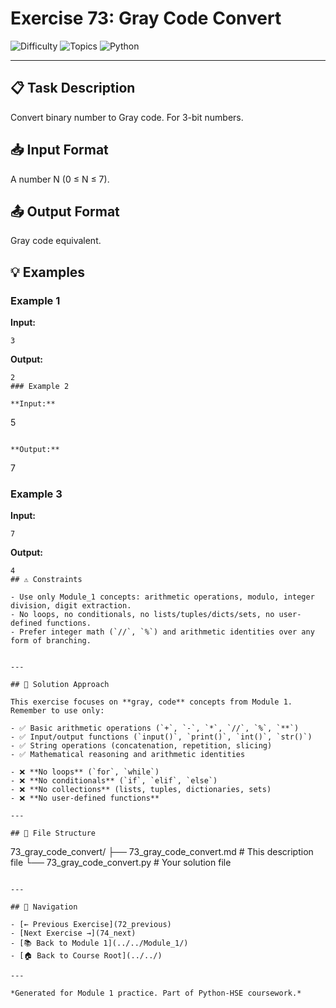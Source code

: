 # Exercise 73: Gray Code Convert

![Difficulty](https://img.shields.io/badge/Difficulty-Module%201-green)
![Topics](https://img.shields.io/badge/Topics-gray%2C%20code-blue)
![Python](https://img.shields.io/badge/Python-Module%201%20Concepts-yellow)

---

## 📋 Task Description

Convert binary number to Gray code. For 3-bit numbers.
## 📥 Input Format

A number N (0 ≤ N ≤ 7).
## 📤 Output Format

Gray code equivalent.
## 💡 Examples

### Example 1

**Input:**
```
3
```

**Output:**
```
2
### Example 2

**Input:**
```
5
```

**Output:**
```
7
### Example 3

**Input:**
```
7
```

**Output:**
```
4
## ⚠️ Constraints

- Use only Module_1 concepts: arithmetic operations, modulo, integer division, digit extraction.
- No loops, no conditionals, no lists/tuples/dicts/sets, no user-defined functions.
- Prefer integer math (`//`, `%`) and arithmetic identities over any form of branching.


---

## 🎯 Solution Approach

This exercise focuses on **gray, code** concepts from Module 1. Remember to use only:

- ✅ Basic arithmetic operations (`+`, `-`, `*`, `//`, `%`, `**`)
- ✅ Input/output functions (`input()`, `print()`, `int()`, `str()`)
- ✅ String operations (concatenation, repetition, slicing)
- ✅ Mathematical reasoning and arithmetic identities

- ❌ **No loops** (`for`, `while`)
- ❌ **No conditionals** (`if`, `elif`, `else`)
- ❌ **No collections** (lists, tuples, dictionaries, sets)
- ❌ **No user-defined functions**

---

## 📁 File Structure
```
73_gray_code_convert/
├── 73_gray_code_convert.md     # This description file
└── 73_gray_code_convert.py     # Your solution file
```

---

## 🔗 Navigation

- [← Previous Exercise](72_previous) 
- [Next Exercise →](74_next)
- [📚 Back to Module 1](../../Module_1/)
- [🏠 Back to Course Root](../../)

---

*Generated for Module 1 practice. Part of Python-HSE coursework.*
